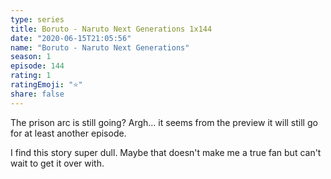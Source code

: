 ```yaml
---
type: series
title: Boruto - Naruto Next Generations 1x144
date: "2020-06-15T21:05:56"
name: "Boruto - Naruto Next Generations"
season: 1
episode: 144
rating: 1
ratingEmoji: "⭐️"
share: false
---
```


The prison arc is still going? Argh... it seems from the preview it will still go for at least another episode.

I find this story super dull. Maybe that doesn't make me a true fan but can't wait to get it over with.
